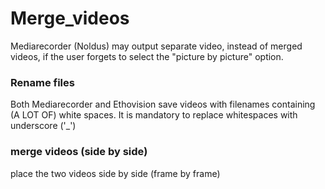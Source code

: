 # Merge_videos
Mediarecorder (Noldus) may output separate video, instead of merged videos, if the user forgets to select the "picture by picture" option.

### Rename files
Both Mediarecorder and Ethovision save videos with filenames containing (A LOT OF) white spaces. It is mandatory to replace whitespaces with underscore ('_')

### merge videos (side by side)
place the two videos side by side (frame by frame)
